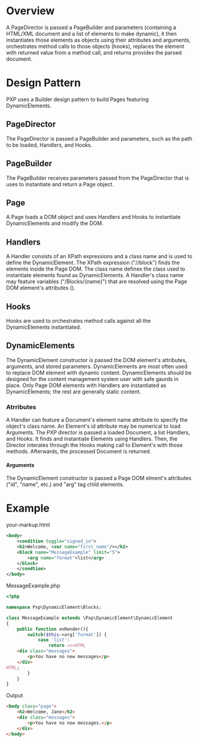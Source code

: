 # Overview
A PageDirector is passed a PageBuilder and parameters (containing a HTML/XML document and a list of elements to make
dynamic), it then instantiates those elements as objects using their attributes and arguments, orchestrates method calls 
to those objects (hooks), replaces the element with returned value from a method call, and returns provides the parsed
document. 

# Design Pattern
PXP uses a Builder design pattern to build Pages featuring DynamicElements.

## PageDirector
The PageDirector is passed a PageBuilder and parameters, such as the path to be loaded, Handlers, and Hooks. 

## PageBuilder
The PageBuilder receives parameters passed from the PageDirector that is uses to instantiate and return a Page object.

## Page
A Page loads a DOM object and uses Handlers and Hooks to instantiate DynamicElements and modify the DOM.

## Handlers
A Handler consists of an XPath expressions and a class name and is used to define the DynamicElement. 
The XPath expression  ("//block") finds the elements inside the Page DOM. 
The class name defines the class used to instantiate elements found as DynamicElements.
A Handler's class name may feature variables ("/Blocks/{name}") that are resolved using the Page DOM element's attributes (<block name="Message"/>). 

## Hooks
Hooks are used to orchestrates method calls against all the DynamicElements instantiated.

## DynamicElements
The DynamicElement constructor is passed the DOM element's attributes, arguments, and stored parameters.
DynamicElements are most often used to replace DOM element with dynamic content.
DynamicElements should be designed for the content management system user with safe gaurds in place.
Only Page DOM elements with Handlers are instantiated as DynamicElements; the rest are generally static content.

### Atrributes
A Handler can feature a Document's element name attribute to specify the object's class name. 
An Element's id attribute may be numerical to load Arguments.
The PXP director is passed a loaded Document, a list Handlers, and Hooks. 
It finds and instantiate Elements using Handlers. 
Then, the Director interates through the Hooks making call to Element's with those methods. 
Afterwards, the processed Document is returned.

#### Arguments
The DynamicElement constructor is passed a Page DOM elment's attributes ("id", "name", etc.) and "arg" tag child elements.

# Example

your-markup.html
```xml
<body>
	<condition toggle="signed_in">
	<h2>Welcome, <var name="first_name"/></h2>
	<block name="MessageExample" limit="5">
	    <arg name="format">list</arg>
    </block>
	</condtion>
</body>
```
MessageExample.php
```php
<?php

namespace Pxp\DynamicElement\Blocks;

class MessageExample extends \Pxp\DynamicElement\DynamicElement
{
	public function onRender(){
        switch($this->arg['format']) {
            case 'list':
                return <<<HTML
    <div class="messages">
        <p>You have no new messages</p>
    </div>
HTML;
        }
    }
}
```

Output
```HTML
<body class="page">
	<h2>Welcome, Jane</h2>
	<div class="messages">
		<p>You have no new messages.</p>
	</div>
</body>
```
